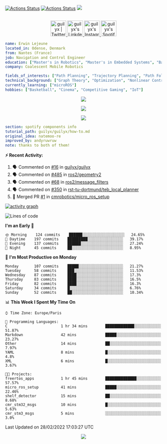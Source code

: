 [![Actions Status](https://github.com/guilyx/guilyx/workflows/wakatime-stats/badge.svg)](https://github.com/guilyx/guilyx/actions)
[![Actions Status](https://github.com/guilyx/guilyx/workflows/update-gh-activity/badge.svg)](https://github.com/guilyx/guilyx/actions)
![](https://visitor-badge.glitch.me/badge?page_id=guilyx.guilyx)

<p align="center">
<br/>
<a href="https://twitter.com/spida_rwin">
  <img alt="guilyx | Twitter" width="50px" src="https://user-images.githubusercontent.com/43545812/144034996-602b144a-16e1-41cc-99e7-c6040b20dcaf.png"/>
</a>
<a href="https://www.linkedin.com/in/erwinlejeune-lkn">
  <img alt="guilyx's LinkdeIN" width="50px" src="https://user-images.githubusercontent.com/43545812/144035037-0f415fc7-9f96-4517-a370-ccc6e78a714b.png" />
</a>
<a href="https://www.instagram.com/spid_erwin">
  <img alt="guilyx's Instagram" width="50px" src="https://user-images.githubusercontent.com/43545812/144035088-0dfb165f-8fe0-4d13-896c-876c29d2b128.png" />
</a>
<a href="https://open.spotify.com/user/11147618695?si=zZFn6uAGRLyoU02lsG50GA">
  <img alt="guilyx's Spotify" width="50px" src="https://user-images.githubusercontent.com/43545812/144035120-1ad5169b-91c7-4078-bef9-6a82c733f373.png" />
</a>
</p>

```yaml
name: Erwin Lejeune
located_in: Odense, Denmark
from: Nantes (France)
job: Navigation and Control Engineer
education: ["Master's in Robotics", "Master's in Embedded Systems", "Bachelor's in Electronics"]
company: Coalescent Mobile Robotics

fields_of_interests: ["Path Planning", "Trajectory Planning", "Path Following", "Behaviour Planning", "Localization", "Sensor Fusion", "Embedded Systems"]
technical_background: ["Graph Theory", "Optimization", "Nonlinear Control", "Real-Time Systems", "Automated Planning"]
currently_learning: ["microROS"]
hobbies: ["Basketball", "Cinema", "Competitive Gaming", "IoT"]
```

<p align="center">
  <img alig src="https://github-profile-trophy.vercel.app/?username=guilyx&column=6&rank=SSS,SS,S,AAA,AA,A,B,C" />
</p>

<p align="center">
  <a href="https://spotify-github-profile.vercel.app/api/view?uid=11147618695&redirect=true">
    <img src="https://spotify-github-profile.vercel.app/api/view?uid=11147618695&cover_image=true&theme=default&bar_color=e3e3e3&bar_color_cover=true">
  </a>
</p>

<p align="center">
  <img src="https://guilyx.vercel.app/api/top-played">
</p>
 
```yaml
section: spotify components info
tutorial_path: guilyx/guilyx/how-to.md
original_idea: natemoo-re
improved_by: andyruwruw
note: thanks to both of them!
```


**:zap: Recent Activity:**

<!--START_SECTION:activity-->
1. 🗣 Commented on [#16](https://github.com/guilyx/guilyx/issues/16) in [guilyx/guilyx](https://github.com/guilyx/guilyx)
2. 🗣 Commented on [#485](https://github.com/ros2/geometry2/issues/485) in [ros2/geometry2](https://github.com/ros2/geometry2)
3. 🗣 Commented on [#68](https://github.com/ros2/message_filters/issues/68) in [ros2/message_filters](https://github.com/ros2/message_filters)
4. 🗣 Commented on [#350](https://github.com/rst-tu-dortmund/teb_local_planner/issues/350) in [rst-tu-dortmund/teb_local_planner](https://github.com/rst-tu-dortmund/teb_local_planner)
5. 🎉 Merged PR [#1](https://github.com/cmrobotics/micro_ros_setup/pull/1) in [cmrobotics/micro_ros_setup](https://github.com/cmrobotics/micro_ros_setup)
<!--END_SECTION:activity-->

[![activity graph](https://activity-graph.herokuapp.com/graph?username=guilyx&custom_title=Erwin's%20activity%20graph&theme=github-light&hide_border=true)](https://github.com/ashutosh00710/github-readme-activity-graph)

<!--START_SECTION:waka-->
![Lines of code](https://img.shields.io/badge/From%20Hello%20World%20I%27ve%20Written-295%20Thousand%20lines%20of%20code-blue)

**I'm an Early 🐤** 

```text
🌞 Morning    124 commits    ██████░░░░░░░░░░░░░░░░░░░   24.65% 
🌆 Daytime    197 commits    █████████░░░░░░░░░░░░░░░░   39.17% 
🌃 Evening    137 commits    ██████░░░░░░░░░░░░░░░░░░░   27.24% 
🌙 Night      45 commits     ██░░░░░░░░░░░░░░░░░░░░░░░   8.95%

```
📅 **I'm Most Productive on Monday** 

```text
Monday       107 commits    █████░░░░░░░░░░░░░░░░░░░░   21.27% 
Tuesday      58 commits     ███░░░░░░░░░░░░░░░░░░░░░░   11.53% 
Wednesday    87 commits     ████░░░░░░░░░░░░░░░░░░░░░   17.3% 
Thursday     83 commits     ████░░░░░░░░░░░░░░░░░░░░░   16.5% 
Friday       82 commits     ████░░░░░░░░░░░░░░░░░░░░░   16.3% 
Saturday     34 commits     █░░░░░░░░░░░░░░░░░░░░░░░░   6.76% 
Sunday       52 commits     ██░░░░░░░░░░░░░░░░░░░░░░░   10.34%

```


📊 **This Week I Spent My Time On** 

```text
⌚︎ Time Zone: Europe/Paris

💬 Programming Languages: 
C                        1 hr 34 mins        █████████████░░░░░░░░░░░░   51.87% 
Markdown                 42 mins             █████░░░░░░░░░░░░░░░░░░░░   23.27% 
Other                    14 mins             ██░░░░░░░░░░░░░░░░░░░░░░░   7.97% 
YAML                     8 mins              █░░░░░░░░░░░░░░░░░░░░░░░░   4.8% 
XML                      6 mins              █░░░░░░░░░░░░░░░░░░░░░░░░   3.67%

🐱‍💻 Projects: 
freertos_apps            1 hr 45 mins        ██████████████░░░░░░░░░░░   57.57% 
micro_ros_setup          41 mins             █████░░░░░░░░░░░░░░░░░░░░   22.46% 
shelf_detector           15 mins             ██░░░░░░░░░░░░░░░░░░░░░░░   8.68% 
cmr_stm32_msgs           10 mins             █░░░░░░░░░░░░░░░░░░░░░░░░   5.63% 
cmr_stm3_msgs            5 mins              ░░░░░░░░░░░░░░░░░░░░░░░░░   3.0%

```


 Last Updated on 28/02/2022 17:03:27 UTC
<!--END_SECTION:waka-->

<p align="center">
  <img src="https://capsule-render.vercel.app/api?type=waving&color=gradient&height=60&section=footer"/>
</p>
